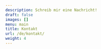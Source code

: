 ```yaml
---
description: Schreib mir eine Nachricht!
draft: false
images: []
menu: main
title: Kontakt
url: /de/kontakt/
weight: 4
---
```

